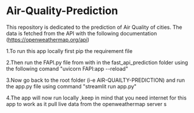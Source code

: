 # Air-Quality-Prediction
This repository is dedicated to the prediction of Air Quality of cities. The data is fetched from the API with the following documentation (https://openweathermap.org/api)

1.To run this app locally first pip the requirement file

2.Then run the FAPI.py file from with in the fast_api_prediction folder using the following comand "uvicorn FAPI:app --reload"

3.Now go back to the root folder (i-e AIR-QUAILTY-PREDICTION) and run the app.py file using command "streamlit run app.py"

4.The app will now run locally ,keep in mind that you need internet for this app to work as it pull live data from the openweathermap server s